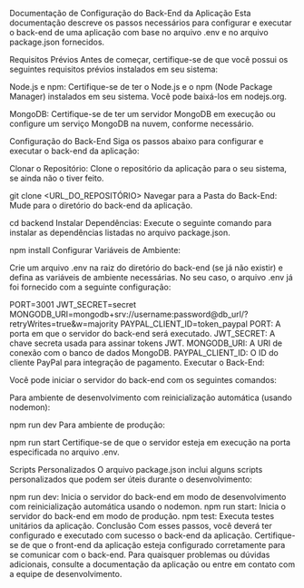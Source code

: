 Documentação de Configuração do Back-End da Aplicação
Esta documentação descreve os passos necessários para configurar e executar o back-end de uma aplicação com base no arquivo .env e no arquivo package.json fornecidos.

Requisitos Prévios
Antes de começar, certifique-se de que você possui os seguintes requisitos prévios instalados em seu sistema:

Node.js e npm: Certifique-se de ter o Node.js e o npm (Node Package Manager) instalados em seu sistema. Você pode baixá-los em nodejs.org.

MongoDB: Certifique-se de ter um servidor MongoDB em execução ou configure um serviço MongoDB na nuvem, conforme necessário.

Configuração do Back-End
Siga os passos abaixo para configurar e executar o back-end da aplicação:

Clonar o Repositório: Clone o repositório da aplicação para o seu sistema, se ainda não o tiver feito.

git clone <URL_DO_REPOSITÓRIO>
Navegar para a Pasta do Back-End: Mude para o diretório do back-end da aplicação.

cd backend
Instalar Dependências: Execute o seguinte comando para instalar as dependências listadas no arquivo package.json.

npm install
Configurar Variáveis de Ambiente:

Crie um arquivo .env na raiz do diretório do back-end (se já não existir) e defina as variáveis de ambiente necessárias. No seu caso, o arquivo .env já foi fornecido com a seguinte configuração:

PORT=3001
JWT_SECRET=secret
MONGODB_URI=mongodb+srv://username:password@db_url/?retryWrites=true&w=majority
PAYPAL_CLIENT_ID=token_paypal
PORT: A porta em que o servidor do back-end será executado.
JWT_SECRET: A chave secreta usada para assinar tokens JWT.
MONGODB_URI: A URI de conexão com o banco de dados MongoDB.
PAYPAL_CLIENT_ID: O ID do cliente PayPal para integração de pagamento.
Executar o Back-End:

Você pode iniciar o servidor do back-end com os seguintes comandos:

Para ambiente de desenvolvimento com reinicialização automática (usando nodemon):

npm run dev
Para ambiente de produção:

npm run start
Certifique-se de que o servidor esteja em execução na porta especificada no arquivo .env.

Scripts Personalizados
O arquivo package.json inclui alguns scripts personalizados que podem ser úteis durante o desenvolvimento:

npm run dev: Inicia o servidor do back-end em modo de desenvolvimento com reinicialização automática usando o nodemon.
npm run start: Inicia o servidor do back-end em modo de produção.
npm test: Executa testes unitários da aplicação.
Conclusão
Com esses passos, você deverá ter configurado e executado com sucesso o back-end da aplicação. Certifique-se de que o front-end da aplicação esteja configurado corretamente para se comunicar com o back-end. Para quaisquer problemas ou dúvidas adicionais, consulte a documentação da aplicação ou entre em contato com a equipe de desenvolvimento.
